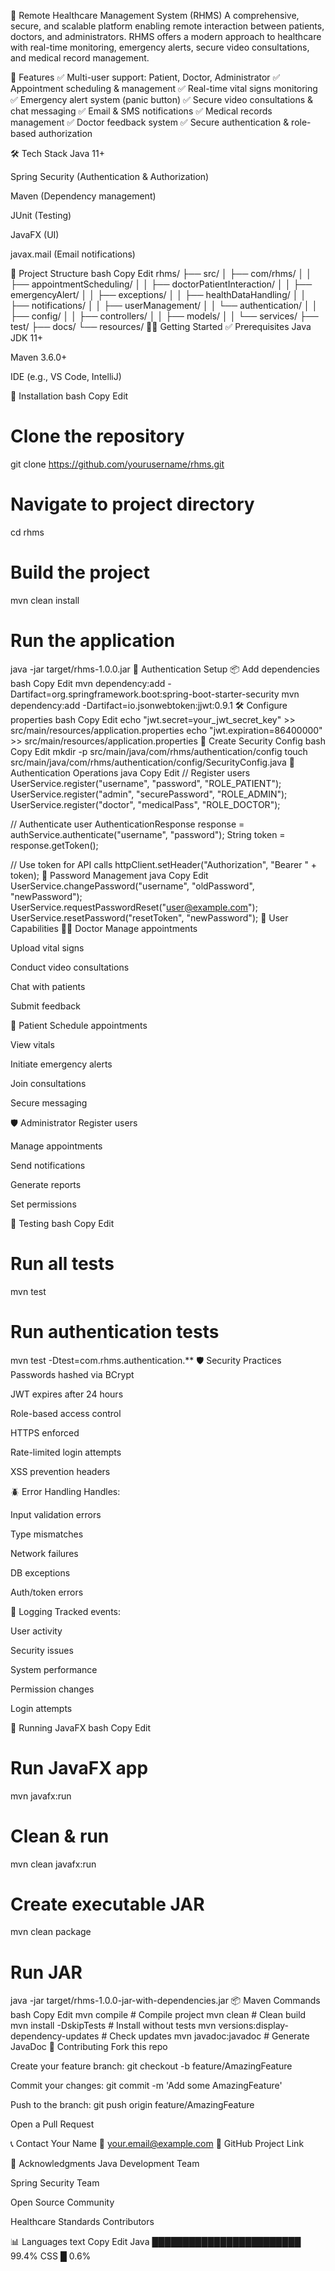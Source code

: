 🏥 Remote Healthcare Management System (RHMS)
A comprehensive, secure, and scalable platform enabling remote interaction between patients, doctors, and administrators. RHMS offers a modern approach to healthcare with real-time monitoring, emergency alerts, secure video consultations, and medical record management.

🚀 Features
✅ Multi-user support: Patient, Doctor, Administrator
✅ Appointment scheduling & management
✅ Real-time vital signs monitoring
✅ Emergency alert system (panic button)
✅ Secure video consultations & chat messaging
✅ Email & SMS notifications
✅ Medical records management
✅ Doctor feedback system
✅ Secure authentication & role-based authorization

🛠️ Tech Stack
Java 11+

Spring Security (Authentication & Authorization)

Maven (Dependency management)

JUnit (Testing)

JavaFX (UI)

javax.mail (Email notifications)

📁 Project Structure
bash
Copy
Edit
rhms/
├── src/
│   ├── com/rhms/
│   │   ├── appointmentScheduling/
│   │   ├── doctorPatientInteraction/
│   │   ├── emergencyAlert/
│   │   ├── exceptions/
│   │   ├── healthDataHandling/
│   │   ├── notifications/
│   │   ├── userManagement/
│   │   └── authentication/
│   │       ├── config/
│   │       ├── controllers/
│   │       ├── models/
│   │       └── services/
├── test/
├── docs/
└── resources/
🧑‍💻 Getting Started
✅ Prerequisites
Java JDK 11+

Maven 3.6.0+

IDE (e.g., VS Code, IntelliJ)

🔧 Installation
bash
Copy
Edit
# Clone the repository
git clone https://github.com/yourusername/rhms.git

# Navigate to project directory
cd rhms

# Build the project
mvn clean install

# Run the application
java -jar target/rhms-1.0.0.jar
🔐 Authentication Setup
📦 Add dependencies
bash
Copy
Edit
mvn dependency:add -Dartifact=org.springframework.boot:spring-boot-starter-security
mvn dependency:add -Dartifact=io.jsonwebtoken:jjwt:0.9.1
🛠 Configure properties
bash
Copy
Edit
echo "jwt.secret=your_jwt_secret_key" >> src/main/resources/application.properties
echo "jwt.expiration=86400000" >> src/main/resources/application.properties
📂 Create Security Config
bash
Copy
Edit
mkdir -p src/main/java/com/rhms/authentication/config
touch src/main/java/com/rhms/authentication/config/SecurityConfig.java
👤 Authentication Operations
java
Copy
Edit
// Register users
UserService.register("username", "password", "ROLE_PATIENT");
UserService.register("admin", "securePassword", "ROLE_ADMIN");
UserService.register("doctor", "medicalPass", "ROLE_DOCTOR");

// Authenticate user
AuthenticationResponse response = authService.authenticate("username", "password");
String token = response.getToken();

// Use token for API calls
httpClient.setHeader("Authorization", "Bearer " + token);
🔁 Password Management
java
Copy
Edit
UserService.changePassword("username", "oldPassword", "newPassword");
UserService.requestPasswordReset("user@example.com");
UserService.resetPassword("resetToken", "newPassword");
👥 User Capabilities
👨‍⚕️ Doctor
Manage appointments

Upload vital signs

Conduct video consultations

Chat with patients

Submit feedback

🧑 Patient
Schedule appointments

View vitals

Initiate emergency alerts

Join consultations

Secure messaging

🛡️ Administrator
Register users

Manage appointments

Send notifications

Generate reports

Set permissions

🧪 Testing
bash
Copy
Edit
# Run all tests
mvn test

# Run authentication tests
mvn test -Dtest=com.rhms.authentication.**
🛡️ Security Practices
Passwords hashed via BCrypt

JWT expires after 24 hours

Role-based access control

HTTPS enforced

Rate-limited login attempts

XSS prevention headers

🪲 Error Handling
Handles:

Input validation errors

Type mismatches

Network failures

DB exceptions

Auth/token errors

📝 Logging
Tracked events:

User activity

Security issues

System performance

Permission changes

Login attempts

🧰 Running JavaFX
bash
Copy
Edit
# Run JavaFX app
mvn javafx:run

# Clean & run
mvn clean javafx:run

# Create executable JAR
mvn clean package

# Run JAR
java -jar target/rhms-1.0.0-jar-with-dependencies.jar
📦 Maven Commands
bash
Copy
Edit
mvn compile                # Compile project
mvn clean                  # Clean build
mvn install -DskipTests    # Install without tests
mvn versions:display-dependency-updates # Check updates
mvn javadoc:javadoc        # Generate JavaDoc
🤝 Contributing
Fork this repo

Create your feature branch: git checkout -b feature/AmazingFeature

Commit your changes: git commit -m 'Add some AmazingFeature'

Push to the branch: git push origin feature/AmazingFeature

Open a Pull Request

📞 Contact
Your Name
📧 your.email@example.com
🔗 GitHub Project Link

🙏 Acknowledgments
Java Development Team

Spring Security Team

Open Source Community

Healthcare Standards Contributors

📊 Languages
text
Copy
Edit
Java    ████████████████████████ 99.4%
CSS     █ 0.6%
